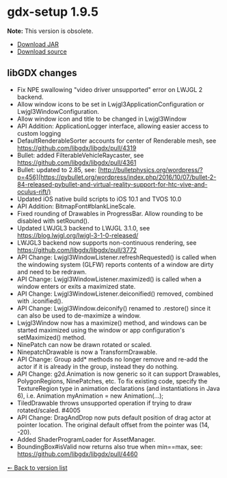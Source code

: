 # gdx-setup 1.9.5

**Note:** This version is obsolete.

* [Download JAR](https://github.com/JavaCakeGames/gdx-setup-archive/blob/main/gdx-setup_1.9.5.jar)
* [Download source](https://github.com/JavaCakeGames/gdx-setup-archive/blob/main/sources/gdx-setup_1.9.5.zip)

## libGDX changes

- Fix NPE swallowing "video driver unsupported" error on LWJGL 2 backend.
- Allow window icons to be set in Lwjgl3ApplicationConfiguration or Lwjgl3WindowConfiguration.
- Allow window icon and title to be changed in Lwjgl3Window
- API Addition: ApplicationLogger interface, allowing easier access to custom logging
- DefaultRenderableSorter accounts for center of Renderable mesh, see https://github.com/libgdx/libgdx/pull/4319
- Bullet: added FilterableVehicleRaycaster, see https://github.com/libgdx/libgdx/pull/4361
- Bullet: updated to 2.85, see: [http://bulletphysics.org/wordpress/?p=456](https://pybullet.org/wordpress/index.php/2016/10/07/bullet-2-84-released-pybullet-and-virtual-reality-support-for-htc-vive-and-oculus-rift/)
- Updated iOS native build scripts to iOS 10.1 and TVOS 10.0
- API Addition: BitmapFont#blankLineScale.
- Fixed rounding of Drawables in ProgressBar. Allow rounding to be disabled with setRound().
- Updated LWJGL3 backend to LWJGL 3.1.0, see https://blog.lwjgl.org/lwjgl-3-1-0-released/
- LWJGL3 backend now supports non-continuous rendering, see https://github.com/libgdx/libgdx/pull/3772
- API Change: Lwjgl3WindowListener.refreshRequested() is called when the windowing system (GLFW) reports contents of a window are dirty and need to be redrawn.
- API Change: Lwjgl3WindowListener.maximized() is called when a window enters or exits a maximized state.
- API Change: Lwjgl3WindowListener.deiconified() removed, combined with .iconified().
- API Change: Lwjgl3Window.deiconify() renamed to .restore() since it can also be used to de-maximize a window.
- Lwjgl3Window now has a maximize() method, and windows can be started maximized using the window or app configuration's setMaximized() method.
- NinePatch can now be drawn rotated or scaled.
- NinepatchDrawable is now a TransformDrawable.
- API Change: Group add* methods no longer remove and re-add the actor if it is already in the group, instead they do nothing.
- API Change: g2d.Animation is now generic so it can support Drawables, PolygonRegions, NinePatches, etc. To fix existing code, specify the TextureRegion type in animation declarations (and instantiations in Java 6), i.e. Animation<TextureRegion> myAnimation = new Animation<TextureRegion>(...);
- TiledDrawable throws unsupported operation if trying to draw rotated/scaled. #4005
- API Change: DragAndDrop now puts default position of drag actor at pointer location. The original default offset from the pointer was (14, -20).
- Added ShaderProgramLoader for AssetManager.
- BoundingBox#isValid now returns also true when min==max, see: https://github.com/libgdx/libgdx/pull/4460

[🠔 Back to version list](https://javacakegames.github.io/gdx-setup-archive/)
